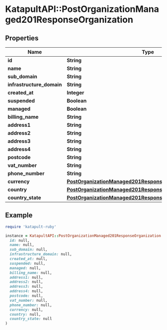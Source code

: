 # KatapultAPI::PostOrganizationManaged201ResponseOrganization

## Properties

| Name | Type | Description | Notes |
| ---- | ---- | ----------- | ----- |
| **id** | **String** |  | [optional] |
| **name** | **String** |  | [optional] |
| **sub_domain** | **String** |  | [optional] |
| **infrastructure_domain** | **String** |  | [optional] |
| **created_at** | **Integer** |  | [optional] |
| **suspended** | **Boolean** |  | [optional] |
| **managed** | **Boolean** |  | [optional] |
| **billing_name** | **String** |  | [optional] |
| **address1** | **String** |  | [optional] |
| **address2** | **String** |  | [optional] |
| **address3** | **String** |  | [optional] |
| **address4** | **String** |  | [optional] |
| **postcode** | **String** |  | [optional] |
| **vat_number** | **String** |  | [optional] |
| **phone_number** | **String** |  | [optional] |
| **currency** | [**PostOrganizationManaged201ResponseOrganizationCurrency**](PostOrganizationManaged201ResponseOrganizationCurrency.md) |  | [optional] |
| **country** | [**PostOrganizationManaged201ResponseOrganizationCountry**](PostOrganizationManaged201ResponseOrganizationCountry.md) |  | [optional] |
| **country_state** | [**PostOrganizationManaged201ResponseOrganizationCountryState**](PostOrganizationManaged201ResponseOrganizationCountryState.md) |  | [optional] |

## Example

```ruby
require 'katapult-ruby'

instance = KatapultAPI::PostOrganizationManaged201ResponseOrganization.new(
  id: null,
  name: null,
  sub_domain: null,
  infrastructure_domain: null,
  created_at: null,
  suspended: null,
  managed: null,
  billing_name: null,
  address1: null,
  address2: null,
  address3: null,
  address4: null,
  postcode: null,
  vat_number: null,
  phone_number: null,
  currency: null,
  country: null,
  country_state: null
)
```

